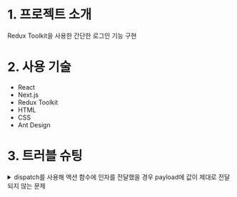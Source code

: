 # 1. 프로젝트 소개
Redux Toolkit을 사용한 간단한 로그인 기능 구현

# 2. 사용 기술
* React
* Next.js
* Redux Toolkit
* HTML
* CSS
* Ant Design

# 3. 트러블 슈팅
<details>

  <summary>dispatch를 사용해 액션 함수에 인자를 전달했을 경우 payload에 값이 제대로 전달되지 않는 문제</summary>

  <br />

  각각의 인자를 개별적으로 넘기지 않고 객체로 묶어 전달하면 payload에 값이 제대로 전달되는 것을 확인
  
  <br/>
  
</details>
